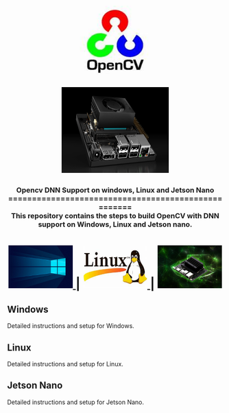 <h1 align="center">
  <img width = "400" height="200" src="resource/opencv.jpeg">
  <img width = "250" height="200" src="resource/jetson_nano.png">
</h1>
<h3 align="center">
Opencv DNN Support on windows, Linux and Jetson Nano<br>
====================================================<br>
This repository contains the steps to build OpenCV with DNN support on Windows, Linux and Jetson nano.
</h3>
<h1 align="center">
    <a href="./windows/README.md">
        <img src="resource/widnows.jpg" alt="Windows" width="150" height="100">
    </a> |
    <a href="./linux/README.md">
        <img src="resource/th.jpeg" alt="Linux" width="150" height="100">
    </a> |
    <a href="./jetson-nano/README.md">
        <img src="resource/jetson-nano.webp" alt="Jetson Nano" width="150" height="100">
    </a>
</h1>

## Windows
Detailed instructions and setup for Windows.

## Linux
Detailed instructions and setup for Linux.

## Jetson Nano
Detailed instructions and setup for Jetson Nano.

